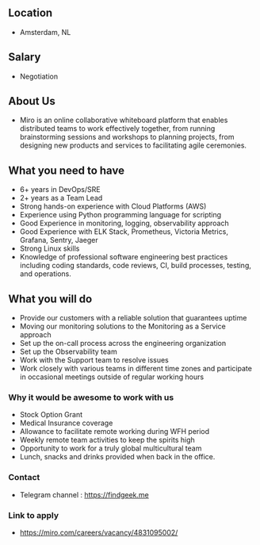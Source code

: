 ## Location

* Amsterdam, NL

## Salary

* Negotiation

## About Us

* Miro is an online collaborative whiteboard platform that enables distributed teams to work effectively together, from running brainstorming sessions and workshops to planning projects, from designing new products and services to facilitating agile ceremonies.

## What you need to have

- 6+ years in DevOps/SRE
- 2+ years as a Team Lead
- Strong hands-on experience with Cloud Platforms (AWS)
- Experience using Python programming language for scripting
- Good Experience in monitoring, logging, observability approach
- Good Experience with ELK Stack, Prometheus, Victoria Metrics, Grafana, Sentry, Jaeger
- Strong Linux skills
- Knowledge of professional software engineering best practices including coding standards, code reviews, CI, build processes, testing, and operations.

## What you will do

- Provide our customers with a reliable solution that guarantees uptime
- Moving our monitoring solutions to the Monitoring as a Service approach
- Set up the on-call process across the engineering organization  
- Set up the Observability team
- Work with the Support team to resolve issues
- Work closely with various teams in different time zones and participate in occasional meetings outside of regular working hours

### Why it would be awesome to work with us

- Stock Option Grant
- Medical Insurance coverage
- Allowance to facilitate remote working during WFH period
- Weekly remote team activities to keep the spirits high
- Opportunity to work for a truly global multicultural team
- Lunch, snacks and drinks provided when back in the office.

### Contact

* Telegram channel : https://findgeek.me

### Link to apply

* https://miro.com/careers/vacancy/4831095002/
